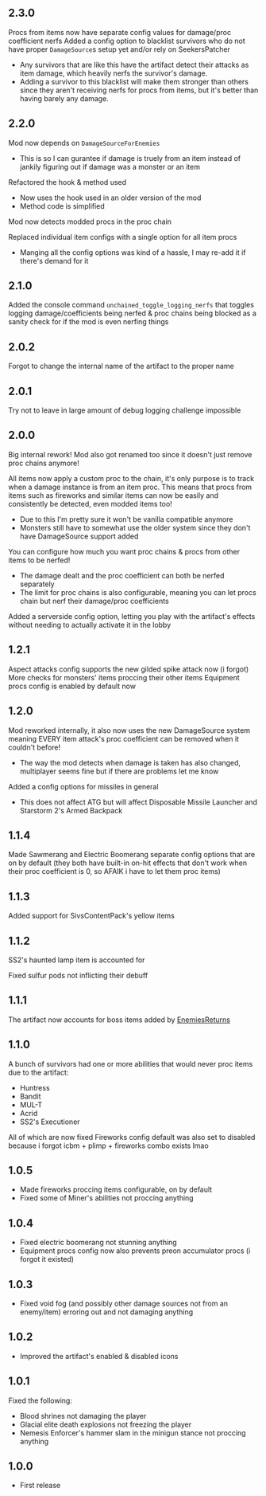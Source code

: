 ## 2.3.0
Procs from items now have separate config values for damage/proc coefficient nerfs
Added a config option to blacklist survivors who do not have proper `DamageSource`s setup yet and/or rely on SeekersPatcher
- Any survivors that are like this have the artifact detect their attacks as item damage, which heavily nerfs the survivor's damage.
- Adding a survivor to this blacklist will make them stronger than others since they aren't receiving nerfs for procs from items, but it's better than having barely any damage.

## 2.2.0
Mod now depends on `DamageSourceForEnemies`
- This is so I can gurantee if damage is truely from an item instead of jankily figuring out if damage was a monster or an item

Refactored the hook & method used
- Now uses the hook used in an older version of the mod
- Method code is simplified

Mod now detects modded procs in the proc chain

Replaced individual item configs with a single option for all item procs
- Manging all the config options was kind of a hassle, I may re-add it if there's demand for it

## 2.1.0
Added the console command `unchained_toggle_logging_nerfs` that toggles logging damage/coefficients being nerfed & proc chains being blocked as a sanity check for if the mod is even nerfing things

## 2.0.2
Forgot to change the internal name of the artifact to the proper name

## 2.0.1
Try not to leave in large amount of debug logging challenge impossible

## 2.0.0
Big internal rework! Mod also got renamed too since it doesn't just remove proc chains anymore!

All items now apply a custom proc to the chain, it's only purpose is to track when a damage instance is from an item proc.
This means that procs from items such as fireworks and similar items can now be easily and consistently be detected, even modded items too!
- Due to this I'm pretty sure it won't be vanilla compatible anymore
- Monsters still have to somewhat use the older system since they don't have DamageSource support added

You can configure how much you want proc chains & procs from other items to be nerfed!
- The damage dealt and the proc coefficient can both be nerfed separately
- The limit for proc chains is also configurable, meaning you can let procs chain but nerf their damage/proc coefficients

Added a serverside config option, letting you play with the artifact's effects without needing to actually activate it in the lobby

## 1.2.1
Aspect attacks config supports the new gilded spike attack now (i forgot)
More checks for monsters' items proccing their other items
Equipment procs config is enabled by default now

## 1.2.0
Mod reworked internally, it also now uses the new DamageSource system meaning EVERY item attack's proc coefficient can be removed when it couldn't before!
- The way the mod detects when damage is taken has also changed, multiplayer seems fine but if there are problems let me know

Added a config options for missiles in general
- This does not affect ATG but will affect Disposable Missile Launcher and Starstorm 2's Armed Backpack

## 1.1.4
Made Sawmerang and Electric Boomerang separate config options that are on by default
(they both have built-in on-hit effects that don't work when their proc coefficient is 0, so AFAIK i have to let them proc items)

## 1.1.3
Added support for SivsContentPack's yellow items

## 1.1.2
SS2's haunted lamp item is accounted for

Fixed sulfur pods not inflicting their debuff

## 1.1.1
The artifact now accounts for boss items added by [EnemiesReturns](https://thunderstore.io/package/Risky_Sleeps/EnemiesReturns/)

## 1.1.0
A bunch of survivors had one or more abilities that would never proc items due to the artifact:
- Huntress
- Bandit
- MUL-T
- Acrid
- SS2's Executioner

All of which are now fixed
Fireworks config default was also set to disabled because i forgot icbm + plimp + fireworks combo exists lmao

## 1.0.5
- Made fireworks proccing items configurable, on by default
- Fixed some of Miner's abilities not proccing anything

## 1.0.4
- Fixed electric boomerang not stunning anything
- Equipment procs config now also prevents preon accumulator procs (i forgot it existed)

## 1.0.3
- Fixed void fog (and possibly other damage sources not from an enemy/item) erroring out and not damaging anything

## 1.0.2
- Improved the artifact's enabled & disabled icons

## 1.0.1
Fixed the following:
- Blood shrines not damaging the player
- Glacial elite death explosions not freezing the player
- Nemesis Enforcer's hammer slam in the minigun stance not proccing anything

## 1.0.0

- First release
